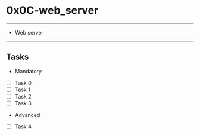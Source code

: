 # 0x0C-web_server

---
* Web server
---
## Tasks
* Mandatory
- [ ] Task 0
- [ ] Task 1
- [ ] Task 2
- [ ] Task 3
* Advanced
- [ ] Task 4
